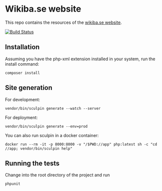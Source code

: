 # Wikiba.se website

This repo contains the resources of the [wikiba.se website](http://wikiba.se).

[![Build Status](https://travis-ci.org/wmde/Wikiba.se.svg?branch=master)](https://travis-ci.org/wmde/Wikiba.se)

## Installation

Assuming you have the php-xml extension installed in your system, run the install command:

    composer install

## Site generation

For development:

    vendor/bin/sculpin generate --watch --server

For deployment:

    vendor/bin/sculpin generate --env=prod

You can also run sculpin in a docker container:

    docker run --rm -it -p 8000:8000 -v "/$PWD://app" php:latest sh -c "cd //app; vendor/bin/sculpin help"

## Running the tests

Change into the root directory of the project and run

    phpunit
